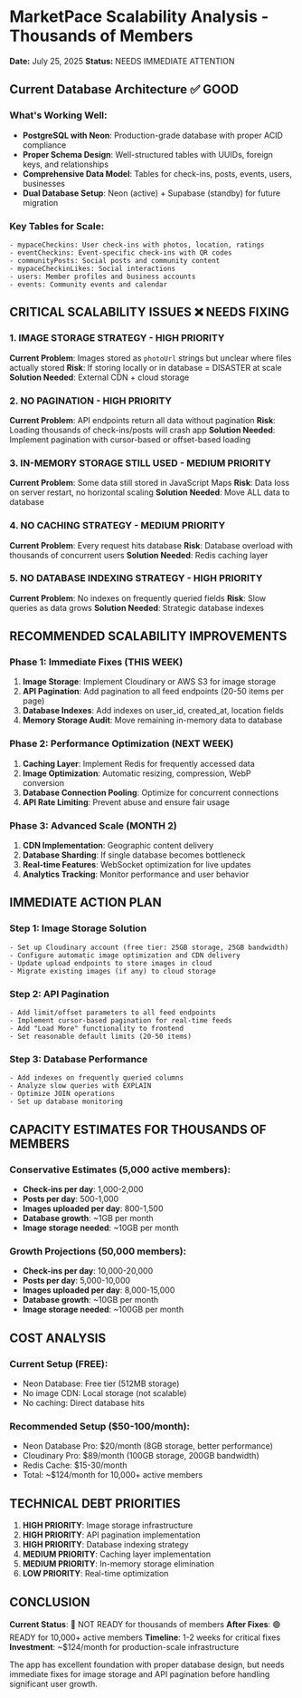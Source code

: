 # MarketPace Scalability Analysis - Thousands of Members
**Date:** July 25, 2025
**Status:** NEEDS IMMEDIATE ATTENTION

## Current Database Architecture ✅ GOOD
### What's Working Well:
- **PostgreSQL with Neon**: Production-grade database with proper ACID compliance
- **Proper Schema Design**: Well-structured tables with UUIDs, foreign keys, and relationships
- **Comprehensive Data Model**: Tables for check-ins, posts, events, users, businesses
- **Dual Database Setup**: Neon (active) + Supabase (standby) for future migration

### Key Tables for Scale:
```
- mypaceCheckins: User check-ins with photos, location, ratings
- eventCheckins: Event-specific check-ins with QR codes
- communityPosts: Social posts and community content  
- mypaceCheckinLikes: Social interactions
- users: Member profiles and business accounts
- events: Community events and calendar
```

## CRITICAL SCALABILITY ISSUES ❌ NEEDS FIXING

### 1. IMAGE STORAGE STRATEGY - HIGH PRIORITY
**Current Problem**: Images stored as `photoUrl` strings but unclear where files actually stored
**Risk**: If storing locally or in database = DISASTER at scale
**Solution Needed**: External CDN + cloud storage

### 2. NO PAGINATION - HIGH PRIORITY  
**Current Problem**: API endpoints return all data without pagination
**Risk**: Loading thousands of check-ins/posts will crash app
**Solution Needed**: Implement pagination with cursor-based or offset-based loading

### 3. IN-MEMORY STORAGE STILL USED - MEDIUM PRIORITY
**Current Problem**: Some data still stored in JavaScript Maps
**Risk**: Data loss on server restart, no horizontal scaling
**Solution Needed**: Move ALL data to database

### 4. NO CACHING STRATEGY - MEDIUM PRIORITY
**Current Problem**: Every request hits database
**Risk**: Database overload with thousands of concurrent users
**Solution Needed**: Redis caching layer

### 5. NO DATABASE INDEXING STRATEGY - HIGH PRIORITY
**Current Problem**: No indexes on frequently queried fields
**Risk**: Slow queries as data grows
**Solution Needed**: Strategic database indexes

## RECOMMENDED SCALABILITY IMPROVEMENTS

### Phase 1: Immediate Fixes (THIS WEEK)
1. **Image Storage**: Implement Cloudinary or AWS S3 for image storage
2. **API Pagination**: Add pagination to all feed endpoints (20-50 items per page)
3. **Database Indexes**: Add indexes on user_id, created_at, location fields
4. **Memory Storage Audit**: Move remaining in-memory data to database

### Phase 2: Performance Optimization (NEXT WEEK)
1. **Caching Layer**: Implement Redis for frequently accessed data
2. **Image Optimization**: Automatic resizing, compression, WebP conversion
3. **Database Connection Pooling**: Optimize for concurrent connections
4. **API Rate Limiting**: Prevent abuse and ensure fair usage

### Phase 3: Advanced Scale (MONTH 2)
1. **CDN Implementation**: Geographic content delivery
2. **Database Sharding**: If single database becomes bottleneck
3. **Real-time Features**: WebSocket optimization for live updates
4. **Analytics Tracking**: Monitor performance and user behavior

## IMMEDIATE ACTION PLAN

### Step 1: Image Storage Solution
```
- Set up Cloudinary account (free tier: 25GB storage, 25GB bandwidth)
- Configure automatic image optimization and CDN delivery
- Update upload endpoints to store images in cloud
- Migrate existing images (if any) to cloud storage
```

### Step 2: API Pagination
```
- Add limit/offset parameters to all feed endpoints
- Implement cursor-based pagination for real-time feeds
- Add "Load More" functionality to frontend
- Set reasonable default limits (20-50 items)
```

### Step 3: Database Performance
```
- Add indexes on frequently queried columns
- Analyze slow queries with EXPLAIN
- Optimize JOIN operations
- Set up database monitoring
```

## CAPACITY ESTIMATES FOR THOUSANDS OF MEMBERS

### Conservative Estimates (5,000 active members):
- **Check-ins per day**: 1,000-2,000
- **Posts per day**: 500-1,000  
- **Images uploaded per day**: 800-1,500
- **Database growth**: ~1GB per month
- **Image storage needed**: ~10GB per month

### Growth Projections (50,000 members):
- **Check-ins per day**: 10,000-20,000
- **Posts per day**: 5,000-10,000
- **Images uploaded per day**: 8,000-15,000
- **Database growth**: ~10GB per month
- **Image storage needed**: ~100GB per month

## COST ANALYSIS

### Current Setup (FREE):
- Neon Database: Free tier (512MB storage)
- No image CDN: Local storage (not scalable)
- No caching: Direct database hits

### Recommended Setup ($50-100/month):
- Neon Database Pro: $20/month (8GB storage, better performance)
- Cloudinary Pro: $89/month (100GB storage, 200GB bandwidth)
- Redis Cache: $15-30/month
- Total: ~$124/month for 10,000+ active members

## TECHNICAL DEBT PRIORITIES

1. **HIGH PRIORITY**: Image storage infrastructure
2. **HIGH PRIORITY**: API pagination implementation  
3. **HIGH PRIORITY**: Database indexing strategy
4. **MEDIUM PRIORITY**: Caching layer implementation
5. **MEDIUM PRIORITY**: In-memory storage elimination
6. **LOW PRIORITY**: Real-time optimization

## CONCLUSION

**Current Status**: 🔴 NOT READY for thousands of members
**After Fixes**: 🟢 READY for 10,000+ active members
**Timeline**: 1-2 weeks for critical fixes
**Investment**: ~$124/month for production-scale infrastructure

The app has excellent foundation with proper database design, but needs immediate fixes for image storage and API pagination before handling significant user growth.